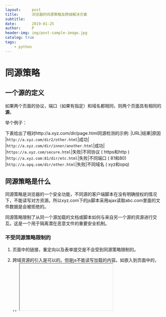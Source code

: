 ```yaml
---
layout:     post
title:      浏览器的同源策略及跨域解决方案
subtitle:   
date:       2019-01-25
author:     P
header-img: img/post-sample-image.jpg
catalog: true
tags:
    - python
---
```

# 同源策略

## 一个源的定义

如果两个页面的协议，端口（如果有指定）和域名都相同，则两个页面具有相同的**源**。

举个例子：

下表给出了相对http://a.xyz.com/dir/page.html同源检测的示例: 
|URL|结果|原因
|`http://a.xyz.com/dir2/other.html`|成功| 
|`http://a.xyz.com/dir/inner/another.html`|成功| 
|`https://a.xyz.com/secure.html`|失败|不同协议 ( https和http )
|`http://a.xyz.com:81/dir/etc.html`|失败|不同端口 ( 81和80)
|`http://a.opq.com/dir/other.html`|失败|不同域名 ( xyz和opq)

## 同源策略是什么

同源策略是浏览器的一个安全功能，不同源的客户端脚本在没有明确授权的情况下，不能读写对方资源。所以xyz.com下的js脚本采用ajax读取abc.com里面的文件数据是会被拒绝的。

同源策略限制了从同一个源加载的文档或脚本如何与来自另一个源的资源进行交互。这是一个用于隔离潜在恶意文件的重要安全机制。

### 不受同源策略限制的

1. 页面中的链接，重定向以及表单提交是不会受到同源策略限制的。

2. 跨域资源的引入是可以的。但是js不能读写加载的内容。如嵌入到页面中的<script src="..."></script>，<img>，<link>，<iframe>等。

## **举个例子**

我们手写两个Django demo:

### demo1

urls.py

{% raw %}
```
urlpatterns = [
    url(r'^abc/', views.abc),
]
```
{% endraw %}

views.py

{% raw %}
```
def abc(request):
    return HttpResponse("rion")
```
{% endraw %}

### demo2

urls.py

{% raw %}
```
urlpatterns = [
    url(r'^xyz/', views.xyz),
]
```
{% endraw %}

views.py

{% raw %}
```
def xyz(request):
    return render(request, "xyz.html")
```
{% endraw %}

xyz.html

{% raw %}
```
<!DOCTYPE HTML>
<html>
<head>
  <meta charset="UTF-8">
  <meta http-equiv="x-ua-compatible" content="IE=edge">
  <meta name="viewport" content="width=device-width, initial-scale=1">
  <title>xyz</title>
</head>
<body>
<button id="b1">点我</button>
<script src="https://cdn.bootcss.com/jquery/3.3.1/jquery.js"></script>
<script>
  $("#b1").click(function () {
    $.ajax({
      url: "http://127.0.0.1:8002/abc/",
      type: "get",
      success:function (res) {
        console.log(res);
      }
    })
  });
</script>
</body>
</html>
```
{% endraw %}

现在，打开使用浏览器打开http://127.0.0.1:8000/xyz/，点击页面上的 '点我' 按钮，会在console页面发现错误信息如下：

<img src="https://images2018.cnblogs.com/blog/867021/201808/867021-20180821164516674-696917443.png" alt="" />

为什么报错呢？因为同源策略限制跨域发送ajax请求。

## JSONP解决跨域问题

### jsonp原理解析

细心点的同学应该会发现我们的demo1项目其实已经接收到了请求并返回了响应，是浏览器对非同源请求返回的结果做了拦截。

再细心点的同学会发现，我们使用cdn方式引用的jQuery文件也是跨域的，它就可以使用。

同样是从其他的站点拿东西，script标签就可以。那我们能不能利用这一点搞点事情呢？

把xyz.html中的代码改一下：

{% raw %}
```
<!DOCTYPE HTML>
<html>
<head>
  <meta charset="UTF-8">
  <meta http-equiv="x-ua-compatible" content="IE=edge">
  <meta name="viewport" content="width=device-width, initial-scale=1">
  <title>xyz</title>
</head>
<body>
<button id="b1">点我</button>
<script src="https://cdn.bootcss.com/jquery/3.3.1/jquery.js"></script>
<script src="http://127.0.0.1:8002/abc/"></script>
</body>
</html>
```
{% endraw %}

现在，我们刷新一下页面，会出现如下错误提示：

<img src="https://images2018.cnblogs.com/blog/867021/201808/867021-20180821195834692-636659871.png" alt="" />

看来后端返回的响应已经被拿到了，只不过把rion当成了一个变量来使用，但是该页面上却没有定义一个名为rion的变量。所以出错了。

那我定义一个rion变量还不行吗？

{% raw %}
```
<!DOCTYPE HTML>
<html>
<head>
  <meta charset="UTF-8">
  <meta http-equiv="x-ua-compatible" content="IE=edge">
  <meta name="viewport" content="width=device-width, initial-scale=1">
  <title>xyz</title>
</head>
<body>
<button id="b1">点我</button>
<script src="https://cdn.bootcss.com/jquery/3.3.1/jquery.js"></script>
<script>
  var rion = 100;
</script>
<script src="http://127.0.0.1:8002/abc/"></script>
</body>
</html>
```
{% endraw %}

这次就不会报错了。

我定义一个变量可以，那可不可以定义一个函数呢？

{% raw %}
```
<!DOCTYPE HTML>
<html>
<head>
  <meta charset="UTF-8">
  <meta http-equiv="x-ua-compatible" content="IE=edge">
  <meta name="viewport" content="width=device-width, initial-scale=1">
  <title>xyz</title>
</head>
<body>
<button id="b1">点我</button>
<script src="https://cdn.bootcss.com/jquery/3.3.1/jquery.js"></script>
<script>
  function rion() {
    console.log("选我不后悔！");
  }
</script>
<script src="http://127.0.0.1:8002/abc/"></script>
</body>
</html>
```
{% endraw %}

同时把返回的响应也改一下：

{% raw %}
```
def abc(request):
    return HttpResponse("rion()")
```
{% endraw %}

此时，再次刷新页面，可以看到下面的结果。

<img src="https://images2018.cnblogs.com/blog/867021/201808/867021-20180821200146877-1933126874.png" alt="" />

啊，真是让人性兴奋的操作！

我返回的 rion()，页面上拿到这个响应之后直接执行了rion函数！

那函数中可不可以传递参数呢？我们试一下！

{% raw %}
```
<!DOCTYPE HTML>
<html>
<head>
  <meta charset="UTF-8">
  <meta http-equiv="x-ua-compatible" content="IE=edge">
  <meta name="viewport" content="width=device-width, initial-scale=1">
  <title>xyz</title>
</head>
<body>
<button id="b1">点我</button>
<script src="https://cdn.bootcss.com/jquery/3.3.1/jquery.js"></script>
<script>
  function rion(res) {
    console.log(res);
  }
</script>
<script src="http://127.0.0.1:8002/abc/"></script>
</body>
</html>
```
{% endraw %}

demo1中的视图函数：

{% raw %}
```
def abc(request):
    res = {"code": 0, "data": ["SNIS-561", "SNIS-517", "SNIS-539"]}
    return HttpResponse("rion({})".format(json.dumps(res)))
```
{% endraw %}

刷新页面查看效果：

<img src="https://images2018.cnblogs.com/blog/867021/201808/867021-20180821200639220-1953040963.png" alt="" />

果然传递参数也是可以的！

我们通过script标签的跨域特性来绕过同源策略拿到想要的数据了！！！

这其实就是JSONP的简单实现模式，或者说是JSONP的原型：创建一个回调函数，然后在远程服务上调用这个函数并且将JSON 数据形式作为参数传递，完成回调。

将JSON数据填充进回调函数，这就是JSONP的JSON+Padding的含义。

但是我们更多时候是希望通过事件触发数据的获取，而不是像上面一样页面一刷新就执行了，这样很不灵活。

其实这很好解决，我们可以通过javascript动态的创建script标签来实现。

demo2中的xyz.html

{% raw %}
```
<!DOCTYPE HTML>
<html>
<head>
  <meta charset="UTF-8">
  <meta http-equiv="x-ua-compatible" content="IE=edge">
  <meta name="viewport" content="width=device-width, initial-scale=1">
  <title>xyz</title>
</head>
<body>
<button id="b1">点我</button>
<script src="https://cdn.bootcss.com/jquery/3.3.1/jquery.js"></script>
<script>
  function rion(res) {
    console.log(res);
  }
  function addScriptTag(src){
    var scriptEle = document.createElement("script");
    $(scriptEle).attr("src", src);
    $("body").append(scriptEle);
    $(scriptEle).remove();
  }
  $("#b1").click(function () {
    addScriptTag("http://127.0.0.1:8002/abc/")
  })
</script>
</body>
</html>
```
{% endraw %}

这样当我们点击b1按钮的时候，会在页面上插入一个script标签，然后从后端获取数据。

为了实现更加灵活的调用，我们可以把客户端定义的回调函数的函数名传给服务端，服务端则会返回以该回调函数名，将获取的json数据传入这个函数完成回调。

demo2中的xyz.html

{% raw %}
```
<!DOCTYPE HTML>
<html>
<head>
  <meta charset="UTF-8">
  <meta http-equiv="x-ua-compatible" content="IE=edge">
  <meta name="viewport" content="width=device-width, initial-scale=1">
  <title>xyz</title>
</head>
<body>
<button id="b1">点我</button>
<script src="https://cdn.bootcss.com/jquery/3.3.1/jquery.js"></script>
<script>
  function rion(res) {
    console.log(res);
  }

  function addScriptTag(src) {
    var scriptEle = document.createElement("script");
    $(scriptEle).attr("src", src);
    $("body").append(scriptEle);
    $(scriptEle).remove();
  }
  $("#b1").click(function () {
    addScriptTag("http://127.0.0.1:8002/abc/?callback=rion")
  });
</script>
</body>
</html>
```
{% endraw %}

demo1中的views.py

{% raw %}
```
def abc(request):
    res = {"code": 0, "data": ["SNIS-561", "SNIS-517", "SNIS-539"]}
    func = request.GET.get("callback")
    return HttpResponse("{}({})".format(func, json.dumps(res)))
```
{% endraw %}

这样就能实现动态的调用了。

### jQuery中getJSON方法

jQuery中有专门的方法实现jsonp。

demo2中的xyz.html

{% raw %}
```
<!DOCTYPE HTML>
<html>
<head>
  <meta charset="UTF-8">
  <meta http-equiv="x-ua-compatible" content="IE=edge">
  <meta name="viewport" content="width=device-width, initial-scale=1">
  <title>xyz</title>
</head>
<body>
<button id="b1">点我</button>
<script src="https://cdn.bootcss.com/jquery/3.3.1/jquery.js"></script>
<script>
  $("#b1").click(function () {
    $.getJSON("http://127.0.0.1:8002/abc/?callback=?", function (res) {
      console.log(res);
    })
  });
</script>
</body>
</html>
```
{% endraw %}

要注意的是在url的后面必须要有一个callback参数，这样getJSON方法才会知道是用JSONP方式去访问服务，callback后面的那个？是jQuery内部自动生成的一个回调函数名。

但是如果我们想自己指定回调函数名，或者说服务上规定了回调函数名该怎么办呢？我们可以使用$.ajax方法来实现：

{% raw %}
```
<!DOCTYPE HTML>
<html>
<head>
  <meta charset="UTF-8">
  <meta http-equiv="x-ua-compatible" content="IE=edge">
  <meta name="viewport" content="width=device-width, initial-scale=1">
  <title>xyz</title>
</head>
<body>
<button id="b1">点我</button>
<script src="https://cdn.bootcss.com/jquery/3.3.1/jquery.js"></script>
<script>
  $("#b1").click(function () {
    $.ajax({
      url: "http://127.0.0.1:8002/abc/",
      dataType: "jsonp",
      jsonp: "callback",
      jsonpCallback: "rion2"
    })
  });
  function rion2(res) {
    console.log(res);
  }
</script>
</body>
</html>
```
{% endraw %}

不过我们通常都会将回调函数写在success回调中：

{% raw %}
```
<!DOCTYPE HTML>
<html>
<head>
  <meta charset="UTF-8">
  <meta http-equiv="x-ua-compatible" content="IE=edge">
  <meta name="viewport" content="width=device-width, initial-scale=1">
  <title>xyz</title>
</head>
<body>
<button id="b1">点我</button>
<script src="https://cdn.bootcss.com/jquery/3.3.1/jquery.js"></script>
<script>
  $("#b1").click(function () {
    $.ajax({
      url: "http://127.0.0.1:8002/abc/",
      dataType: "jsonp",
      success: function (res) {
        console.log(res);
      }
    })
  })
</script>
</body>
</html>
```
{% endraw %}

##  CORS解决跨域问题

CORS是一个W3C标准，全称是"跨域资源共享"（Cross-origin resource sharing）。它允许浏览器向跨源服务器发出XMLHttpRequest请求，从而解决AJAX只能同源使用的限制。

### CORS简介

CORS需要浏览器和服务器同时支持。目前基本上主流的浏览器都支持CORS。所以只要后端服务支持CORS，就能够实现跨域。

### 简单请求和非简单请求介绍

浏览器将CORS请求分成两类：简单请求（simple request）和非简单请求（not-so-simple request）。

一个请求需要同时满足以下两大条件才属于简单请求。

{% raw %}
```
（1) 请求方法是以下三种方法之一：
　　　　HEAD
　　　　GET
　　　　POST
（2）HTTP的头信息不超出以下几种字段：
　　　　Accept
　　　　Accept-Language
　　　　Content-Language
　　　　Last-Event-ID
　　　　Content-Type：只限于三个值application/x-www-form-urlencoded、multipart/form-data、text/plain
```
{% endraw %}

### 简单请求的处理方式

在跨域场景下，当浏览器发送简单请求时，浏览器会自动在请求头中添加表明请求来源的 Origin 字段。

<img src="https://img2018.cnblogs.com/blog/867021/201901/867021-20190109175405932-951509941.png" alt="" />

我们的后端程序只需要在返回的响应头中加上 Access-Control-Allow-Origin 字段，并且把该字段的值设置为 跨域请求的来源地址或简单的设置为 * 就可以了。

例如：我们可以在Django中间件中的process_response方法来给相应对象添加该字段。

{% raw %}
```
from django.utils.deprecation import MiddlewareMixin


class CorsMiddleware(MiddlewareMixin):

    def process_response(self, request, response):
        # 给响应头加上 Access-Control-Allow-Origin 字段 并简单的设置为 *
        response['Access-Control-Allow-Origin'] = '*'
        return response
```
{% endraw %}

### 非简单请求的处理方式

对于非简单请求，浏览器通常都会在请求之前发送一次 OPTIONS 预检 请求。该请求会像后端服务询问是否允许从当前源发送请求并且询问允许的 **请求方法** 和 **请求头字段**。

举个例子：

我们前端使用axios向后端发送PUT请求，结果：

<img src="https://img2018.cnblogs.com/blog/867021/201901/867021-20190109181833977-16384612.png" alt="" />

看看发送的具体请求：

<img src="https://img2018.cnblogs.com/blog/867021/201901/867021-20190109182132577-1441943751.png" alt="" />

解决办法也很简单，我们可以在后端简单的给响应对象添加上 常用请求方法（PUT、DELETE）的支持就可以了。

在上面Django的中间件中添加如下代码：

{% raw %}
```
from django.utils.deprecation import MiddlewareMixin


class CorsMiddleware(MiddlewareMixin):

    def process_response(self, request, response):
        # 给响应头加上 Access-Control-Allow-Origin 字段 并简单的设置为 *
        response['Access-Control-Allow-Origin'] = '*'
        if request.method == 'OPTIONS':
            # 允许发送 PUT 请求
            response['Access-Control-Allow-Methods'] = 'PUT, DELETE'
            # 允许在请求头中携带 Content-type字段，从而支持发送json数据
            response['Access-Control-Allow-Headers'] = 'Content-type'
        return response
```
{% endraw %}

### 使用django-cors-headers

我们这个中间件确实能解决目前的CORS跨域问题，但是我们的土方法肯定是不够严谨的，已经有人造好轮子-- django-cors-headers 了。

我们只需要安装这个包，然后按需要配置一下就可以了。

**安装**

{% raw %}
```
pip install django-cors-headers
```
{% endraw %}

**注册APP**

{% raw %}
```
INSTALLED_APPS = [
    ...
    'app01.apps.App01Config',
    'corsheaders',  # 将 corsheaders 这个APP注册
]
```
{% endraw %}

**添加中间件**

必须放在最前面，因为要先解决跨域的问题。只有允许跨域请求，后续的中间件才会正常执行。

{% raw %}
```
MIDDLEWARE = [
    'corsheaders.middleware.CorsMiddleware',  # 添加中间件
    'django.middleware.security.SecurityMiddleware',
    'django.contrib.sessions.middleware.SessionMiddleware',
    'django.middleware.common.CommonMiddleware',
    # 'django.middleware.csrf.CsrfViewMiddleware',
    'django.contrib.auth.middleware.AuthenticationMiddleware',
    'django.contrib.messages.middleware.MessageMiddleware',
    'django.middleware.clickjacking.XFrameOptionsMiddleware',
]
```
{% endraw %}

**配置**

你可以选择不限制跨域访问

{% raw %}
```
CORS_ORIGIN_ALLOW_ALL = True
```
{% endraw %}

或者你可以选择设置允许访问的白名单

{% raw %}
```
CORS_ORIGIN_ALLOW_ALL = False
CORS_ORIGIN_WHITELIST = (
    # '<YOUR_DOMAIN>[:PORT]',
    '127.0.0.1:8080'
)
```
{% endraw %}

更多详细配置详细请查看[django-cors-headers项目](https://github.com/ottoyiu/django-cors-headers)
